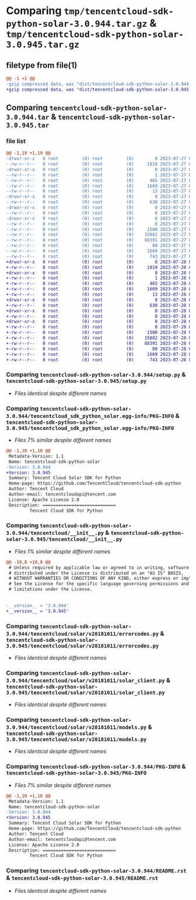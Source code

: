 # Comparing `tmp/tencentcloud-sdk-python-solar-3.0.944.tar.gz` & `tmp/tencentcloud-sdk-python-solar-3.0.945.tar.gz`

## filetype from file(1)

```diff
@@ -1 +1 @@
-gzip compressed data, was "dist/tencentcloud-sdk-python-solar-3.0.944.tar", last modified: Thu Jul 27 02:22:21 2023, max compression
+gzip compressed data, was "dist/tencentcloud-sdk-python-solar-3.0.945.tar", last modified: Fri Jul 28 00:34:39 2023, max compression
```

## Comparing `tencentcloud-sdk-python-solar-3.0.944.tar` & `tencentcloud-sdk-python-solar-3.0.945.tar`

### file list

```diff
@@ -1,19 +1,19 @@
-drwxr-xr-x   0 root         (0) root         (0)        0 2023-07-27 02:22:21.000000 tencentcloud-sdk-python-solar-3.0.944/
--rw-r--r--   0 root         (0) root         (0)     1010 2023-07-27 02:22:21.000000 tencentcloud-sdk-python-solar-3.0.944/setup.py
-drwxr-xr-x   0 root         (0) root         (0)        0 2023-07-27 02:22:21.000000 tencentcloud-sdk-python-solar-3.0.944/tencentcloud_sdk_python_solar.egg-info/
--rw-r--r--   0 root         (0) root         (0)        1 2023-07-27 02:22:21.000000 tencentcloud-sdk-python-solar-3.0.944/tencentcloud_sdk_python_solar.egg-info/dependency_links.txt
--rw-r--r--   0 root         (0) root         (0)      465 2023-07-27 02:22:21.000000 tencentcloud-sdk-python-solar-3.0.944/tencentcloud_sdk_python_solar.egg-info/SOURCES.txt
--rw-r--r--   0 root         (0) root         (0)     1669 2023-07-27 02:22:21.000000 tencentcloud-sdk-python-solar-3.0.944/tencentcloud_sdk_python_solar.egg-info/PKG-INFO
--rw-r--r--   0 root         (0) root         (0)       13 2023-07-27 02:22:21.000000 tencentcloud-sdk-python-solar-3.0.944/tencentcloud_sdk_python_solar.egg-info/top_level.txt
-drwxr-xr-x   0 root         (0) root         (0)        0 2023-07-27 02:22:21.000000 tencentcloud-sdk-python-solar-3.0.944/tencentcloud/
--rw-r--r--   0 root         (0) root         (0)      630 2023-07-27 02:22:21.000000 tencentcloud-sdk-python-solar-3.0.944/tencentcloud/__init__.py
-drwxr-xr-x   0 root         (0) root         (0)        0 2023-07-27 02:22:21.000000 tencentcloud-sdk-python-solar-3.0.944/tencentcloud/solar/
--rw-r--r--   0 root         (0) root         (0)        0 2023-07-27 02:22:21.000000 tencentcloud-sdk-python-solar-3.0.944/tencentcloud/solar/__init__.py
-drwxr-xr-x   0 root         (0) root         (0)        0 2023-07-27 02:22:21.000000 tencentcloud-sdk-python-solar-3.0.944/tencentcloud/solar/v20181011/
--rw-r--r--   0 root         (0) root         (0)        0 2023-07-27 02:22:21.000000 tencentcloud-sdk-python-solar-3.0.944/tencentcloud/solar/v20181011/__init__.py
--rw-r--r--   0 root         (0) root         (0)     1500 2023-07-27 02:22:21.000000 tencentcloud-sdk-python-solar-3.0.944/tencentcloud/solar/v20181011/errorcodes.py
--rw-r--r--   0 root         (0) root         (0)    15882 2023-07-27 02:22:21.000000 tencentcloud-sdk-python-solar-3.0.944/tencentcloud/solar/v20181011/solar_client.py
--rw-r--r--   0 root         (0) root         (0)    88391 2023-07-27 02:22:21.000000 tencentcloud-sdk-python-solar-3.0.944/tencentcloud/solar/v20181011/models.py
--rw-r--r--   0 root         (0) root         (0)       88 2023-07-27 02:22:21.000000 tencentcloud-sdk-python-solar-3.0.944/setup.cfg
--rw-r--r--   0 root         (0) root         (0)     1669 2023-07-27 02:22:21.000000 tencentcloud-sdk-python-solar-3.0.944/PKG-INFO
--rw-r--r--   0 root         (0) root         (0)      743 2023-07-27 02:22:21.000000 tencentcloud-sdk-python-solar-3.0.944/README.rst
+drwxr-xr-x   0 root         (0) root         (0)        0 2023-07-28 00:34:39.000000 tencentcloud-sdk-python-solar-3.0.945/
+-rw-r--r--   0 root         (0) root         (0)     1010 2023-07-28 00:34:39.000000 tencentcloud-sdk-python-solar-3.0.945/setup.py
+drwxr-xr-x   0 root         (0) root         (0)        0 2023-07-28 00:34:39.000000 tencentcloud-sdk-python-solar-3.0.945/tencentcloud_sdk_python_solar.egg-info/
+-rw-r--r--   0 root         (0) root         (0)        1 2023-07-28 00:34:39.000000 tencentcloud-sdk-python-solar-3.0.945/tencentcloud_sdk_python_solar.egg-info/dependency_links.txt
+-rw-r--r--   0 root         (0) root         (0)      465 2023-07-28 00:34:39.000000 tencentcloud-sdk-python-solar-3.0.945/tencentcloud_sdk_python_solar.egg-info/SOURCES.txt
+-rw-r--r--   0 root         (0) root         (0)     1669 2023-07-28 00:34:39.000000 tencentcloud-sdk-python-solar-3.0.945/tencentcloud_sdk_python_solar.egg-info/PKG-INFO
+-rw-r--r--   0 root         (0) root         (0)       13 2023-07-28 00:34:39.000000 tencentcloud-sdk-python-solar-3.0.945/tencentcloud_sdk_python_solar.egg-info/top_level.txt
+drwxr-xr-x   0 root         (0) root         (0)        0 2023-07-28 00:34:39.000000 tencentcloud-sdk-python-solar-3.0.945/tencentcloud/
+-rw-r--r--   0 root         (0) root         (0)      630 2023-07-28 00:34:39.000000 tencentcloud-sdk-python-solar-3.0.945/tencentcloud/__init__.py
+drwxr-xr-x   0 root         (0) root         (0)        0 2023-07-28 00:34:39.000000 tencentcloud-sdk-python-solar-3.0.945/tencentcloud/solar/
+-rw-r--r--   0 root         (0) root         (0)        0 2023-07-28 00:34:39.000000 tencentcloud-sdk-python-solar-3.0.945/tencentcloud/solar/__init__.py
+drwxr-xr-x   0 root         (0) root         (0)        0 2023-07-28 00:34:39.000000 tencentcloud-sdk-python-solar-3.0.945/tencentcloud/solar/v20181011/
+-rw-r--r--   0 root         (0) root         (0)        0 2023-07-28 00:34:39.000000 tencentcloud-sdk-python-solar-3.0.945/tencentcloud/solar/v20181011/__init__.py
+-rw-r--r--   0 root         (0) root         (0)     1500 2023-07-28 00:34:39.000000 tencentcloud-sdk-python-solar-3.0.945/tencentcloud/solar/v20181011/errorcodes.py
+-rw-r--r--   0 root         (0) root         (0)    15882 2023-07-28 00:34:39.000000 tencentcloud-sdk-python-solar-3.0.945/tencentcloud/solar/v20181011/solar_client.py
+-rw-r--r--   0 root         (0) root         (0)    88391 2023-07-28 00:34:39.000000 tencentcloud-sdk-python-solar-3.0.945/tencentcloud/solar/v20181011/models.py
+-rw-r--r--   0 root         (0) root         (0)       88 2023-07-28 00:34:39.000000 tencentcloud-sdk-python-solar-3.0.945/setup.cfg
+-rw-r--r--   0 root         (0) root         (0)     1669 2023-07-28 00:34:39.000000 tencentcloud-sdk-python-solar-3.0.945/PKG-INFO
+-rw-r--r--   0 root         (0) root         (0)      743 2023-07-28 00:34:39.000000 tencentcloud-sdk-python-solar-3.0.945/README.rst
```

### Comparing `tencentcloud-sdk-python-solar-3.0.944/setup.py` & `tencentcloud-sdk-python-solar-3.0.945/setup.py`

 * *Files identical despite different names*

### Comparing `tencentcloud-sdk-python-solar-3.0.944/tencentcloud_sdk_python_solar.egg-info/PKG-INFO` & `tencentcloud-sdk-python-solar-3.0.945/tencentcloud_sdk_python_solar.egg-info/PKG-INFO`

 * *Files 7% similar despite different names*

```diff
@@ -1,10 +1,10 @@
 Metadata-Version: 1.1
 Name: tencentcloud-sdk-python-solar
-Version: 3.0.944
+Version: 3.0.945
 Summary: Tencent Cloud Solar SDK for Python
 Home-page: https://github.com/TencentCloud/tencentcloud-sdk-python
 Author: Tencent Cloud
 Author-email: tencentcloudapi@tencent.com
 License: Apache License 2.0
 Description: ============================
         Tencent Cloud SDK for Python
```

### Comparing `tencentcloud-sdk-python-solar-3.0.944/tencentcloud/__init__.py` & `tencentcloud-sdk-python-solar-3.0.945/tencentcloud/__init__.py`

 * *Files 1% similar despite different names*

```diff
@@ -10,8 +10,8 @@
 # Unless required by applicable law or agreed to in writing, software
 # distributed under the License is distributed on an "AS IS" BASIS,
 # WITHOUT WARRANTIES OR CONDITIONS OF ANY KIND, either express or implied.
 # See the License for the specific language governing permissions and
 # limitations under the License.
 
 
-__version__ = '3.0.944'
+__version__ = '3.0.945'
```

### Comparing `tencentcloud-sdk-python-solar-3.0.944/tencentcloud/solar/v20181011/errorcodes.py` & `tencentcloud-sdk-python-solar-3.0.945/tencentcloud/solar/v20181011/errorcodes.py`

 * *Files identical despite different names*

### Comparing `tencentcloud-sdk-python-solar-3.0.944/tencentcloud/solar/v20181011/solar_client.py` & `tencentcloud-sdk-python-solar-3.0.945/tencentcloud/solar/v20181011/solar_client.py`

 * *Files identical despite different names*

### Comparing `tencentcloud-sdk-python-solar-3.0.944/tencentcloud/solar/v20181011/models.py` & `tencentcloud-sdk-python-solar-3.0.945/tencentcloud/solar/v20181011/models.py`

 * *Files identical despite different names*

### Comparing `tencentcloud-sdk-python-solar-3.0.944/PKG-INFO` & `tencentcloud-sdk-python-solar-3.0.945/PKG-INFO`

 * *Files 7% similar despite different names*

```diff
@@ -1,10 +1,10 @@
 Metadata-Version: 1.1
 Name: tencentcloud-sdk-python-solar
-Version: 3.0.944
+Version: 3.0.945
 Summary: Tencent Cloud Solar SDK for Python
 Home-page: https://github.com/TencentCloud/tencentcloud-sdk-python
 Author: Tencent Cloud
 Author-email: tencentcloudapi@tencent.com
 License: Apache License 2.0
 Description: ============================
         Tencent Cloud SDK for Python
```

### Comparing `tencentcloud-sdk-python-solar-3.0.944/README.rst` & `tencentcloud-sdk-python-solar-3.0.945/README.rst`

 * *Files identical despite different names*

